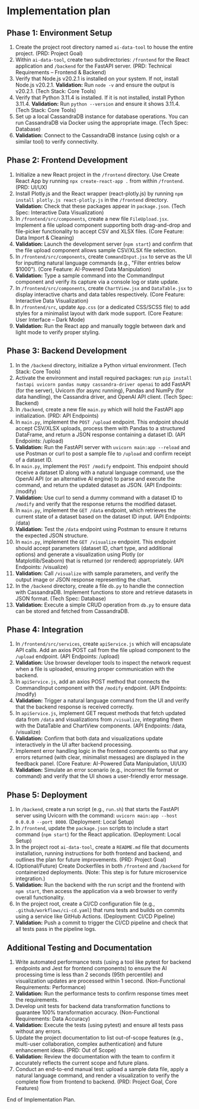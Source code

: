 # Implementation plan

## Phase 1: Environment Setup

1.  Create the project root directory named `ai-data-tool` to house the entire project. (PRD: Project Goal)
2.  Within `ai-data-tool`, create two subdirectories: `/frontend` for the React application and `/backend` for the FastAPI server. (PRD: Technical Requirements – Frontend & Backend)
3.  Verify that Node.js v20.2.1 is installed on your system. If not, install Node.js v20.2.1. **Validation:** Run `node -v` and ensure the output is v20.2.1. (Tech Stack: Core Tools)
4.  Verify that Python 3.11.4 is installed. If it is not installed, install Python 3.11.4. **Validation:** Run `python --version` and ensure it shows 3.11.4. (Tech Stack: Core Tools)
5.  Set up a local CassandraDB instance for database operations. You can run CassandraDB via Docker using the appropriate image. (Tech Spec: Database)
6.  **Validation:** Connect to the CassandraDB instance (using cqlsh or a similar tool) to verify connectivity.

## Phase 2: Frontend Development

1.  Initialize a new React project in the `/frontend` directory. Use Create React App by running `npx create-react-app .` from within `/frontend`. (PRD: UI/UX)
2.  Install Plotly.js and the React wrapper (react-plotly.js) by running `npm install plotly.js react-plotly.js` in the `/frontend` directory. **Validation:** Check that these packages appear in `package.json`. (Tech Spec: Interactive Data Visualization)
3.  In `/frontend/src/components`, create a new file `FileUpload.jsx`. Implement a file upload component supporting both drag-and-drop and file-picker functionality to accept CSV and XLSX files. (Core Feature: Data Import & Cleaning)
4.  **Validation:** Launch the development server (`npm start`) and confirm that the file upload component allows sample CSV/XLSX file selection.
5.  In `/frontend/src/components`, create `CommandInput.jsx` to serve as the UI for inputting natural language commands (e.g., "Filter entries below $1000"). (Core Feature: AI-Powered Data Manipulation)
6.  **Validation:** Type a sample command into the CommandInput component and verify its capture via a console log or state update.
7.  In `/frontend/src/components`, create `ChartView.jsx` and `DataTable.jsx` to display interactive charts and data tables respectively. (Core Feature: Interactive Data Visualization)
8.  In `/frontend/src`, update `App.css` (or a dedicated CSS/SCSS file) to add styles for a minimalist layout with dark mode support. (Core Feature: User Interface – Dark Mode)
9.  **Validation:** Run the React app and manually toggle between dark and light mode to verify proper styling.

## Phase 3: Backend Development

1.  In the `/backend` directory, initialize a Python virtual environment. (Tech Stack: Core Tools)
2.  Activate the environment and install required packages: run `pip install fastapi uvicorn pandas numpy cassandra-driver openai` to add FastAPI (for the server), Uvicorn (for async running), Pandas and NumPy (for data handling), the Cassandra driver, and OpenAI API client. (Tech Spec: Backend)
3.  In `/backend`, create a new file `main.py` which will hold the FastAPI app initialization. (PRD: API Endpoints)
4.  In `main.py`, implement the `POST /upload` endpoint. This endpoint should accept CSV/XLSX uploads, process them with Pandas to a structured DataFrame, and return a JSON response containing a dataset ID. (API Endpoints: /upload)
5.  **Validation:** Run the FastAPI server with `uvicorn main:app --reload` and use Postman or curl to post a sample file to `/upload` and confirm receipt of a dataset ID.
6.  In `main.py`, implement the `POST /modify` endpoint. This endpoint should receive a dataset ID along with a natural language command, use the OpenAI API (or an alternative AI engine) to parse and execute the command, and return the updated dataset as JSON. (API Endpoints: /modify)
7.  **Validation:** Use curl to send a dummy command with a dataset ID to `/modify` and verify that the response returns the modified dataset.
8.  In `main.py`, implement the `GET /data` endpoint, which retrieves the current state of a dataset based on the dataset ID input. (API Endpoints: /data)
9.  **Validation:** Test the `/data` endpoint using Postman to ensure it returns the expected JSON structure.
10. In `main.py`, implement the `GET /visualize` endpoint. This endpoint should accept parameters (dataset ID, chart type, and additional options) and generate a visualization using Plotly (or Matplotlib/Seaborn) that is returned (or rendered) appropriately. (API Endpoints: /visualize)
11. **Validation:** Call `/visualize` with sample parameters, and verify the output image or JSON response representing the chart.
12. In the `/backend` directory, create a file `db.py` to handle the connection with CassandraDB. Implement functions to store and retrieve datasets in JSON format. (Tech Spec: Database)
13. **Validation:** Execute a simple CRUD operation from `db.py` to ensure data can be stored and fetched from CassandraDB.

## Phase 4: Integration

1.  In `/frontend/src/services`, create `apiService.js` which will encapsulate API calls. Add an axios POST call from the file upload component to the `/upload` endpoint. (API Endpoints: /upload)
2.  **Validation:** Use browser developer tools to inspect the network request when a file is uploaded, ensuring proper communication with the backend.
3.  In `apiService.js`, add an axios POST method that connects the CommandInput component with the `/modify` endpoint. (API Endpoints: /modify)
4.  **Validation:** Trigger a natural language command from the UI and verify that the backend response is received correctly.
5.  In `apiService.js`, implement GET request methods that fetch updated data from `/data` and visualizations from `/visualize`, integrating them with the DataTable and ChartView components. (API Endpoints: /data, /visualize)
6.  **Validation:** Confirm that both data and visualizations update interactively in the UI after backend processing.
7.  Implement error handling logic in the frontend components so that any errors returned (with clear, minimalist messages) are displayed in the feedback panel. (Core Feature: AI-Powered Data Manipulation, UI/UX)
8.  **Validation:** Simulate an error scenario (e.g., incorrect file format or command) and verify that the UI shows a user-friendly error message.

## Phase 5: Deployment

1.  In `/backend`, create a run script (e.g., `run.sh`) that starts the FastAPI server using Uvicorn with the command: `uvicorn main:app --host 0.0.0.0 --port 8000`. (Deployment: Local Setup)
2.  In `/frontend`, update the `package.json` scripts to include a start command (`npm start`) for the React application. (Deployment: Local Setup)
3.  In the project root `ai-data-tool`, create a `README.md` file that documents installation, running instructions for both frontend and backend, and outlines the plan for future improvements. (PRD: Project Goal)
4.  (Optional/Future) Create Dockerfiles in both `/frontend` and `/backend` for containerized deployments. (Note: This step is for future microservice integration.)
5.  **Validation:** Run the backend with the run script and the frontend with `npm start`, then access the application via a web browser to verify overall functionality.
6.  In the project root, create a CI/CD configuration file (e.g., `.github/workflows/ci-cd.yaml`) that runs tests and builds on commits using a service like GitHub Actions. (Deployment: CI/CD Pipeline)
7.  **Validation:** Push a commit to trigger the CI/CD pipeline and check that all tests pass in the pipeline logs.

## Additional Testing and Documentation

1.  Write automated performance tests (using a tool like pytest for backend endpoints and Jest for frontend components) to ensure the AI processing time is less than 2 seconds (95th percentile) and visualization updates are processed within 1 second. (Non-Functional Requirements: Performance)
2.  **Validation:** Run the performance tests to confirm response times meet the requirements.
3.  Develop unit tests for backend data transformation functions to guarantee 100% transformation accuracy. (Non-Functional Requirements: Data Accuracy)
4.  **Validation:** Execute the tests (using pytest) and ensure all tests pass without any errors.
5.  Update the project documentation to list out-of-scope features (e.g., multi-user collaboration, complex authentication) and future enhancement ideas. (PRD: Out of Scope)
6.  **Validation:** Review the documentation with the team to confirm it accurately reflects the current scope and future plans.
7.  Conduct an end-to-end manual test: upload a sample data file, apply a natural language command, and render a visualization to verify the complete flow from frontend to backend. (PRD: Project Goal, Core Features)

End of Implementation Plan.
